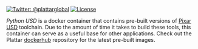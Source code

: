 [![Twitter: @plattarglobal](https://img.shields.io/badge/contact-@plattarglobal-blue.svg?style=flat)](https://twitter.com/plattarglobal)
[![License](https://img.shields.io/badge/license-Apache%202.0-blue.svg?style=flat)](LICENSE)

_Python USD_ is a docker container that contains pre-built versions of [Pixar USD](https://github.com/PixarAnimationStudios/USD) toolchain. Due to the amount of time it takes to build these tools, this container can serve as a useful base for other applications. Check out the Plattar [dockerhub](https://hub.docker.com/r/plattar/python-usd) repository for the latest pre-built images.
